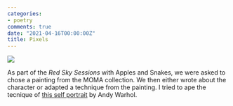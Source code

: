 ```yaml
---
categories:
- poetry
comments: true
date: "2021-04-16T00:00:00Z"
title: Pixels
---
```


<img src="/assets/images/articles/2021/pixels.jpg" class="responsive"><br>

As part of the *Red Sky Sessions* with Apples and Snakes, we were asked to chose a painting from the MOMA collection. We then either wrote about the character or adapted a technique from the painting. I tried to ape the tecnique of [this self portrait](https://www.moma.org/collection/works/79889?classifications=9&date_begin=1920&date_end=2021&direction=fwd&page=&q=portrait&utf8=%E2%9C%93&with_images=1) by Andy Warhol.
